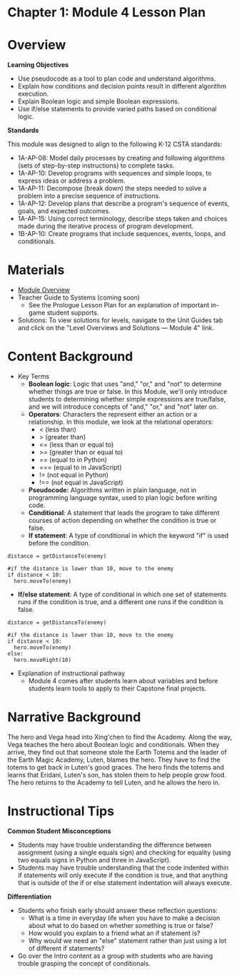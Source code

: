 # Chapter 1: Module 4 Lesson Plan

# Overview

**Learning Objectives**

   - Use pseudocode as a tool to plan code and understand algorithms.
   - Explain how conditions and decision points result in different algorithm execution.
   - Explain Boolean logic and simple Boolean expressions.
   - Use if/else statements to provide varied paths based on conditional logic.

**Standards**

This module was designed to align to the following K-12 CSTA standards:

   - 1A-AP-08: Model daily processes by creating and following algorithms (sets of step-by-step instructions) to complete tasks.
   - 1A-AP-10: Develop programs with sequences and simple loops, to express ideas or address a problem.
   - 1A-AP-11: Decompose (break down) the steps needed to solve a problem into a precise sequence of instructions.
   - 1A-AP-12: Develop plans that describe a program&#39;s sequence of events, goals, and expected outcomes.
   - 1A-AP-15: Using correct terminology, describe steps taken and choices made during the iterative process of program development.
   - 1B-AP-10: Create programs that include sequences, events, loops, and conditionals.

# Materials

- [Module Overview](https://www.ozaria.com/teachers/resources/chapter1module4overview)
- Teacher Guide to Systems (coming soon)
    - See the Prologue Lesson Plan for an explanation of important in-game student supports.
- Solutions: To view solutions for levels, navigate to the Unit Guides tab and click on the &quot;Level Overviews and Solutions — Module 4&quot; link.

# Content Background

- Key Terms
    - **Boolean logic**: Logic  that uses &quot;and,&quot; &quot;or,&quot; and &quot;not&quot; to determine whether things are true or false. In this Module, we&#39;ll only introduce students to determining whether simple expressions are true/false, and we will introduce concepts of &quot;and,&quot; &quot;or,&quot; and &quot;not&quot; later on.
    - **Operators**: Characters the represent either an action or a relationship. In this module, we look at the relational operators:
        - &lt; (less than)
        - &gt; (greater than)
        - &lt;= (less than or equal to)
        - &gt;= (greater than or equal to)
        - == (equal to in Python)
        - === (equal to in JavaScript)
        - != (not equal in Python)
        - !== (not equal in JavaScript)
    - **Pseudocode:** Algorithms written in plain language, not in programming language syntax, used to plan logic before writing code.
    - **Conditional**: A statement that leads the program to take different courses of action depending on whether the condition is true or false.
    - **If statement**: A type of conditional in which the keyword &quot;if&quot; is used before the condition.

```
distance = getDistanceTo(enemy)

#if the distance is lower than 10, move to the enemy
if distance < 10:
  hero.moveTo(enemy)
```

   - **If/else statement**: A type of conditional in which one set of statements runs if the condition is true, and a    different one runs if the condition is false.

```
distance = getDistanceTo(enemy)

#if the distance is lower than 10, move to the enemy
if distance < 10:
  hero.moveTo(enemy)
else:
  hero.moveRight(10)
```

- Explanation of instructional pathway
    - Module 4 comes after students learn about variables and before students learn tools to apply to their Capstone final projects.

# Narrative Background

The hero and Vega head into Xing&#39;chen to find the Academy. Along the way, Vega teaches the hero about Boolean logic and conditionals. When they arrive, they find out that someone stole the Earth Totems and the leader of the Earth Magic Academy, Luten, blames the hero. They have to find the totems to get back in Luten&#39;s good graces. The hero finds the totems and learns that Eridani, Luten&#39;s son, has stolen them to help people grow food. The hero returns to the Academy to tell Luten, and he allows the hero in.

# Instructional Tips

**Common Student Misconceptions**

- Students may have trouble understanding the difference between assignment (using a single equals sign) and checking for equality (using two equals signs in Python and three in JavaScript). 
- Students may have trouble understanding that the code indented within if statements will only execute if the condition is true, and that anything that is outside of the if or else statement indentation will always execute. 

**Differentiation**

- Students who finish early should answer these reflection questions:
    - What is a time in everyday life when you have to make a decision about what to do based on whether something is true or false?
    - How would you explain to a friend what an if statement is?
    - Why would we need an &quot;else&quot; statement rather than just using a lot of different if statements?
- Go over the Intro content as a group with students who are having trouble grasping the concept of conditionals.
